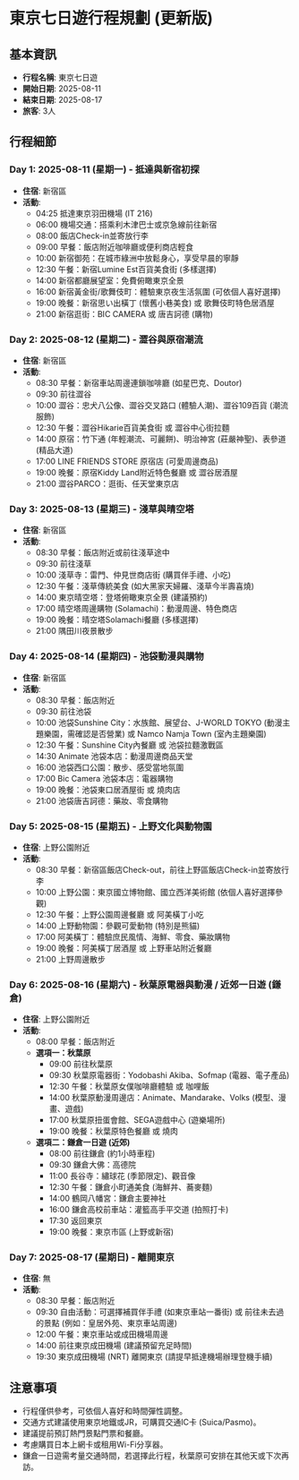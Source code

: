 # 東京七日遊行程規劃 (更新版)

## 基本資訊
- **行程名稱**: 東京七日遊
- **開始日期**: 2025-08-11
- **結束日期**: 2025-08-17
- **旅客**: 3人

## 行程細節

### Day 1: 2025-08-11 (星期一) - 抵達與新宿初探
- **住宿**: 新宿區
- **活動**:
  - 04:25 抵達東京羽田機場 (IT 216)
  - 06:00 機場交通：搭乘利木津巴士或京急線前往新宿
  - 08:00 飯店Check-in並寄放行李
  - 09:00 早餐：飯店附近咖啡廳或便利商店輕食
  - 10:00 新宿御苑：在城市綠洲中放鬆身心，享受早晨的寧靜
  - 12:30 午餐：新宿Lumine Est百貨美食街 (多樣選擇)
  - 14:00 新宿都廳展望室：免費俯瞰東京全景
  - 16:00 新宿黃金街/歌舞伎町：體驗東京夜生活氛圍 (可依個人喜好選擇)
  - 19:00 晚餐：新宿思い出橫丁 (懷舊小巷美食) 或 歌舞伎町特色居酒屋
  - 21:00 新宿逛街：BIC CAMERA 或 唐吉訶德 (購物)

### Day 2: 2025-08-12 (星期二) - 澀谷與原宿潮流
- **住宿**: 新宿區
- **活動**:
  - 08:30 早餐：新宿車站周邊連鎖咖啡廳 (如星巴克、Doutor)
  - 09:30 前往澀谷
  - 10:00 澀谷：忠犬八公像、澀谷交叉路口 (體驗人潮)、澀谷109百貨 (潮流服飾)
  - 12:30 午餐：澀谷Hikarie百貨美食街 或 澀谷中心街拉麵
  - 14:00 原宿：竹下通 (年輕潮流、可麗餅)、明治神宮 (莊嚴神聖)、表參道 (精品大道)
  - 17:00 LINE FRIENDS STORE 原宿店 (可愛周邊商品)
  - 19:00 晚餐：原宿Kiddy Land附近特色餐廳 或 澀谷居酒屋
  - 21:00 澀谷PARCO：逛街、任天堂東京店

### Day 3: 2025-08-13 (星期三) - 淺草與晴空塔
- **住宿**: 新宿區
- **活動**:
  - 08:30 早餐：飯店附近或前往淺草途中
  - 09:30 前往淺草
  - 10:00 淺草寺：雷門、仲見世商店街 (購買伴手禮、小吃)
  - 12:30 午餐：淺草傳統美食 (如大黑家天婦羅、淺草今半壽喜燒)
  - 14:00 東京晴空塔：登塔俯瞰東京全景 (建議預約)
  - 17:00 晴空塔周邊購物 (Solamachi)：動漫周邊、特色商店
  - 19:00 晚餐：晴空塔Solamachi餐廳 (多樣選擇)
  - 21:00 隅田川夜景散步

### Day 4: 2025-08-14 (星期四) - 池袋動漫與購物
- **住宿**: 新宿區
- **活動**:
  - 08:30 早餐：飯店附近
  - 09:30 前往池袋
  - 10:00 池袋Sunshine City：水族館、展望台、J-WORLD TOKYO (動漫主題樂園，需確認是否營業) 或 Namco Namja Town (室內主題樂園)
  - 12:30 午餐：Sunshine City內餐廳 或 池袋拉麵激戰區
  - 14:30 Animate 池袋本店：動漫周邊商品天堂
  - 16:00 池袋西口公園：散步、感受當地氛圍
  - 17:00 Bic Camera 池袋本店：電器購物
  - 19:00 晚餐：池袋東口居酒屋街 或 燒肉店
  - 21:00 池袋唐吉訶德：藥妝、零食購物

### Day 5: 2025-08-15 (星期五) - 上野文化與動物園
- **住宿**: 上野公園附近
- **活動**:
  - 08:30 早餐：新宿區飯店Check-out，前往上野區飯店Check-in並寄放行李
  - 10:00 上野公園：東京國立博物館、國立西洋美術館 (依個人喜好選擇參觀)
  - 12:30 午餐：上野公園周邊餐廳 或 阿美橫丁小吃
  - 14:00 上野動物園：參觀可愛動物 (特別是熊貓)
  - 17:00 阿美橫丁：體驗庶民風情、海鮮、零食、藥妝購物
  - 19:00 晚餐：阿美橫丁居酒屋 或 上野車站附近餐廳
  - 21:00 上野周邊散步

### Day 6: 2025-08-16 (星期六) - 秋葉原電器與動漫 / 近郊一日遊 (鎌倉)
- **住宿**: 上野公園附近
- **活動**:
  - 08:00 早餐：飯店附近
  - **選項一：秋葉原**
    - 09:00 前往秋葉原
    - 09:30 秋葉原電器街：Yodobashi Akiba、Sofmap (電器、電子產品)
    - 12:30 午餐：秋葉原女僕咖啡廳體驗 或 咖哩飯
    - 14:00 秋葉原動漫周邊店：Animate、Mandarake、Volks (模型、漫畫、遊戲)
    - 17:00 秋葉原扭蛋會館、SEGA遊戲中心 (遊樂場所)
    - 19:00 晚餐：秋葉原特色餐廳 或 燒肉
  - **選項二：鎌倉一日遊 (近郊)**
    - 08:00 前往鎌倉 (約1小時車程)
    - 09:30 鎌倉大佛：高德院
    - 11:00 長谷寺：繡球花 (季節限定)、觀音像
    - 12:30 午餐：鎌倉小町通美食 (海鮮丼、蕎麥麵)
    - 14:00 鶴岡八幡宮：鎌倉主要神社
    - 16:00 鎌倉高校前車站：灌籃高手平交道 (拍照打卡)
    - 17:30 返回東京
    - 19:00 晚餐：東京市區 (上野或新宿)

### Day 7: 2025-08-17 (星期日) - 離開東京
- **住宿**: 無
- **活動**:
  - 08:30 早餐：飯店附近
  - 09:30 自由活動：可選擇補買伴手禮 (如東京車站一番街) 或 前往未去過的景點 (例如：皇居外苑、東京車站周邊)
  - 12:00 午餐：東京車站或成田機場周邊
  - 14:00 前往東京成田機場 (建議預留充足時間)
  - 19:30 東京成田機場 (NRT) 離開東京 (請提早抵達機場辦理登機手續)

## 注意事項
- 行程僅供參考，可依個人喜好和時間彈性調整。
- 交通方式建議使用東京地鐵或JR，可購買交通IC卡 (Suica/Pasmo)。
- 建議提前預訂熱門景點門票和餐廳。
- 考慮購買日本上網卡或租用Wi-Fi分享器。
- 鎌倉一日遊需考量交通時間，若選擇此行程，秋葉原可安排在其他天或下次再訪。